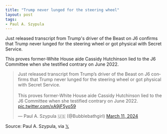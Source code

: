 ```yaml
---
title: "Trump never lunged for the steering wheel"
layout: post
tags:
- Paul A. Szypula
---
```


Just released transcript from Trump's driver of the Beast on J6 confirms that Trump never lunged for the steering wheel or got physical with Secret Service.

This proves former-White House aide Cassidy Hutchinson lied to the J6 Committee when she testified contrary on June 2022.

<blockquote class="twitter-tweet"><p lang="en" dir="ltr">Just released transcript from Trump’s driver of the Beast on J6 confirms that Trump never lunged for the steering wheel or got physical with Secret Service.<br><br>This proves former-White House aide Cassidy Hutchinson lied to the J6 Committee when she testified contrary on June 2022. <a href="https://t.co/xA9jF5yo59">pic.twitter.com/xA9jF5yo59</a></p>&mdash; Paul A. Szypula 🇺🇸 (@Bubblebathgirl) <a href="https://twitter.com/Bubblebathgirl/status/1767287018847920134?ref_src=twsrc%5Etfw">March 11, 2024</a></blockquote> <script async src="https://platform.twitter.com/widgets.js" charset="utf-8"></script>

Source: Paul A. Szypula, via [𝕏](https://x.com)
